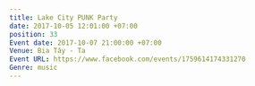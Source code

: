 ```yaml
---
title: Lake City PUNK Party
date: 2017-10-05 12:01:00 +07:00
position: 33
Event date: 2017-10-07 21:00:00 +07:00
Venue: Bia Tây - Ta
Event URL: https://www.facebook.com/events/1759614174331270
Genre: music
---
```


